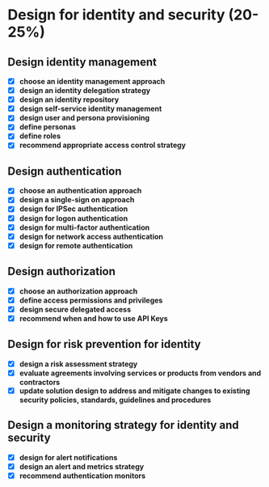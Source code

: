 # Design for identity and security (20-25%)

## Design identity management

- [x] __choose an identity management approach__
- [x] __design an identity delegation strategy__
- [x] __design an identity repository__
- [x] __design self-service identity management__
- [x] __design user and persona provisioning__
- [x] __define personas__
- [x] __define roles__
- [x] __recommend appropriate access control strategy__

## Design authentication

- [x] __choose an authentication approach__
- [x] __design a single-sign on approach__
- [x] __design for IPSec authentication__
- [x] __design for logon authentication__
- [x] __design for multi-factor authentication__
- [x] __design for network access authentication__
- [x] __design for remote authentication__

## Design authorization

- [x] __choose an authorization approach__
- [x] __define access permissions and privileges__
- [x] __design secure delegated access__
- [x] __recommend when and how to use API Keys__

## Design for risk prevention for identity

- [x] __design a risk assessment strategy__
- [x] __evaluate agreements involving services or products from vendors and contractors__
- [x] __update solution design to address and mitigate changes to existing security policies, standards, guidelines and procedures__

## Design a monitoring strategy for identity and security

- [x] __design for alert notifications__
- [x] __design an alert and metrics strategy__
- [x] __recommend authentication monitors__